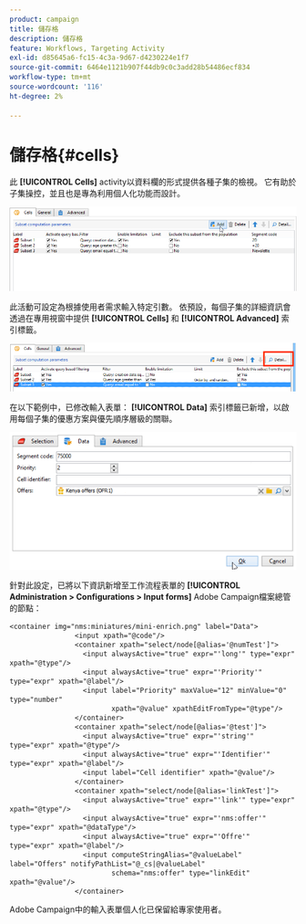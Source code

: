 ```yaml
---
product: campaign
title: 儲存格
description: 儲存格
feature: Workflows, Targeting Activity
exl-id: d85645a6-fc15-4c3a-9d67-d4230224e1f7
source-git-commit: 6464e1121b907f44db9c0c3add28b54486ecf834
workflow-type: tm+mt
source-wordcount: '116'
ht-degree: 2%

---
```


# 儲存格{#cells}

此 **[!UICONTROL Cells]** activity以資料欄的形式提供各種子集的檢視。 它有助於子集操控，並且也是專為利用個人化功能而設計。

![](assets/wf_split_cells.png)

此活動可設定為根據使用者需求輸入特定引數。 依預設，每個子集的詳細資訊會透過在專用視窗中提供 **[!UICONTROL Cells]** 和 **[!UICONTROL Advanced]** 索引標籤。

![](assets/wf_split_cells_with_customization.png)

在以下範例中，已修改輸入表單： **[!UICONTROL Data]** 索引標籤已新增，以啟用每個子集的優惠方案與優先順序層級的關聯。

![](assets/cells-activity-sample.png)

針對此設定，已將以下資訊新增至工作流程表單的 **[!UICONTROL Administration > Configurations > Input forms]** Adobe Campaign檔案總管的節點：

```
<container img="nms:miniatures/mini-enrich.png" label="Data">
                <input xpath="@code"/>
                <container xpath="select/node[@alias='@numTest']">
                  <input alwaysActive="true" expr="'long'" type="expr" xpath="@type"/>
                  <input alwaysActive="true" expr="'Priority'" type="expr" xpath="@label"/>
                  <input label="Priority" maxValue="12" minValue="0" type="number"
                         xpath="@value" xpathEditFromType="@type"/>
                </container>
                <container xpath="select/node[@alias='@test']">
                  <input alwaysActive="true" expr="'string'" type="expr" xpath="@type"/>
                  <input alwaysActive="true" expr="'Identifier'" type="expr" xpath="@label"/>
                  <input label="Cell identifier" xpath="@value"/>
                </container>
                <container xpath="select/node[@alias='linkTest']">
                  <input alwaysActive="true" expr="'link'" type="expr" xpath="@type"/>
                  <input alwaysActive="true" expr="'nms:offer'" type="expr" xpath="@dataType"/>
                  <input alwaysActive="true" expr="'Offre'" type="expr" xpath="@label"/>
                  <input computeStringAlias="@valueLabel" label="Offers" notifyPathList="@_cs|@valueLabel"
                         schema="nms:offer" type="linkEdit" xpath="@value"/>
                </container>
```

Adobe Campaign中的輸入表單個人化已保留給專家使用者。